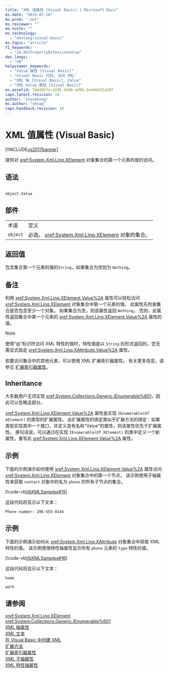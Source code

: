 ```yaml
---
title: "XML 值属性 (Visual Basic) | Microsoft Docs"
ms.date: "2015-07-20"
ms.prod: ".net"
ms.reviewer: ""
ms.suite: ""
ms.technology: 
  - "devlang-visual-basic"
ms.topic: "article"
f1_keywords: 
  - "vb.XmlPropertyExtensionValue"
dev_langs: 
  - "VB"
helpviewer_keywords: 
  - "Value 属性 [Visual Basic]"
  - "Visual Basic 代码, 访问 XML"
  - "XML 轴 [Visual Basic], Value"
  - "XML Value 属性 [Visual Basic]"
ms.assetid: 7ddd057a-a195-4e9b-ad8b-2ee0e615a20f
caps.latest.revision: 18
author: "stevehoag"
ms.author: "shoag"
caps.handback.revision: 18
---
```

# XML 值属性 (Visual Basic)
[!INCLUDE[vs2017banner](../../../visual-basic/includes/vs2017banner.md)]

提供对 <xref:System.Xml.Linq.XElement> 对象集合的第一个元素的值的访问。  
  
## 语法  
  
```  
  
object.Value  
```  
  
## 部件  
  
|||  
|-|-|  
|术语|定义|  
|`object`|必选。  <xref:System.Xml.Linq.XElement> 对象的集合。|  
  
## 返回值  
 包含集合第一个元素的值的`String`，如果集合为空则为 `Nothing`。  
  
## 备注  
 利用 <xref:System.Xml.Linq.XElement.Value%2A> 属性可以轻松访问 <xref:System.Xml.Linq.XElement> 对象集合中第一个元素的值。  此属性先检查集合是否包含至少一个对象。  如果集合为空，则该属性返回 `Nothing`。  否则，此属性返回集合中第一个元素的 <xref:System.Xml.Linq.XElement.Value%2A> 属性的值。  
  
> [!NOTE]
>  使用“@”标识符访问 XML 特性的值时，特性值是以 `String` 的形式返回的，您无需显式指定 <xref:System.Xml.Linq.XAttribute.Value%2A> 属性。  
  
 若要访问集合中的其他元素，可以使用 XML 扩展索引器属性。  有关更多信息，请参见 [扩展索引器属性](../../../visual-basic/language-reference/xml-axis/extension-indexer-property.md)。  
  
## Inheritance  
 大多数用户无须实现 <xref:System.Collections.Generic.IEnumerable%601>，因此可以忽略这部分。  
  
 <xref:System.Xml.Linq.XElement.Value%2A> 属性是实现 `IEnumerable(Of XElement)` 的类型的扩展属性。  此扩展属性的绑定类似于扩展方法的绑定：如果类型实现其中一个接口，并定义具有名称“Value”的属性，则该属性优先于扩展属性。  换句话说，可以通过在实现 `IEnumerable(Of XElement)` 的类中定义一个新属性，重写此 <xref:System.Xml.Linq.XElement.Value%2A> 属性。  
  
## 示例  
 下面的示例演示如何使用 <xref:System.Xml.Linq.XElement.Value%2A> 属性访问 <xref:System.Xml.Linq.XElement> 对象集合中的第一个节点。  该示例使用子轴属性来获取 `contact` 对象中的名为 `phone` 的所有子节点的集合。  
  
 [!code-vb[VbXMLSamples#15](../../../visual-basic/language-reference/operators/codesnippet/VisualBasic/xml-value-property_1.vb)]  
  
 这段代码将显示以下文本：  
  
 `Phone number: 206-555-0144`  
  
## 示例  
 下面的示例演示如何从 <xref:System.Xml.Linq.XAttribute> 对象集合中获取 XML 特性的值。  该示例使用特性轴属性显示所有 `phone` 元素的 `type` 特性的值。  
  
 [!code-vb[VbXMLSamples#16](../../../visual-basic/language-reference/operators/codesnippet/VisualBasic/xml-value-property_2.vb)]  
  
 这段代码将显示以下文本：  
  
 `home`  
  
 `work`  
  
## 请参阅  
 <xref:System.Xml.Linq.XElement>   
 <xref:System.Collections.Generic.IEnumerable%601>   
 [XML 轴属性](../../../visual-basic/language-reference/xml-axis/xml-axis-properties.md)   
 [XML 文本](../../../visual-basic/language-reference/xml-literals/index.md)   
 [在 Visual Basic 中创建 XML](../../../visual-basic/programming-guide/language-features/xml/creating-xml.md)   
 [扩展方法](../../../visual-basic/programming-guide/language-features/procedures/extension-methods.md)   
 [扩展索引器属性](../../../visual-basic/language-reference/xml-axis/extension-indexer-property.md)   
 [XML 子轴属性](../../../visual-basic/language-reference/xml-axis/xml-child-axis-property.md)   
 [XML 特性轴属性](../../../visual-basic/language-reference/xml-axis/xml-attribute-axis-property.md)